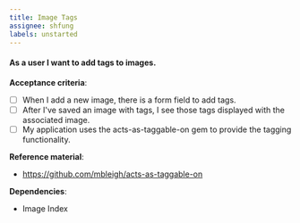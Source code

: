```yaml
---
title: Image Tags
assignee: shfung
labels: unstarted
---
```


#### As a user I want to add tags to images.

__Acceptance criteria__:
- [ ] When I add a new image, there is a form field to add tags.
- [ ] After I've saved an image with tags, I see those tags displayed with the
  associated image.
- [ ] My application uses the acts-as-taggable-on gem to provide the tagging
  functionality.

__Reference material__:
- https://github.com/mbleigh/acts-as-taggable-on

__Dependencies__:
- Image Index
